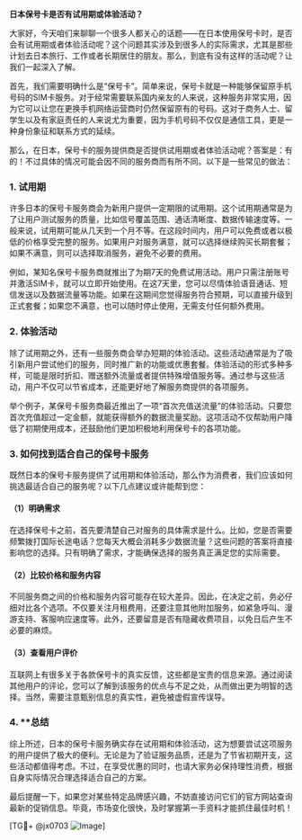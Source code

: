 **日本保号卡是否有试用期或体验活动？**

大家好，今天咱们来聊聊一个很多人都关心的话题——在日本使用保号卡时，是否会有试用期或者体验活动呢？这个问题其实涉及到很多人的实际需求，尤其是那些计划去日本旅行、工作或者长期居住的朋友。那么，到底有没有这样的活动呢？让我们一起深入了解。

首先，我们需要明确什么是“保号卡”。简单来说，保号卡就是一种能够保留原手机号码的SIM卡服务。对于经常需要联系国内亲友的人来说，这种服务非常实用，因为它可以让您在更换手机网络运营商时仍然保留原有的号码。这对于商务人士、留学生以及有家庭责任的人来说尤为重要，因为手机号码不仅仅是通信工具，更是一种身份象征和联系方式的延续。

那么，在日本，保号卡的服务提供商是否提供试用期或者体验活动呢？答案是：有的！不过具体的情况可能会因不同的服务商而有所不同。以下是一些常见的做法：

### 1. **试用期**
许多日本的保号卡服务商会为新用户提供一定期限的试用期。这个试用期通常是为了让用户测试服务的质量，比如信号覆盖范围、通话清晰度、数据传输速度等。一般来说，试用期可能从几天到一个月不等。在这段时间内，用户可以免费或者以极低的价格享受完整的服务。如果用户对服务满意，就可以选择继续购买长期套餐；如果不满意，则可以选择取消服务，避免不必要的费用。

例如，某知名保号卡服务商就推出了为期7天的免费试用活动。用户只需注册账号并激活SIM卡，就可以立即开始使用。在这7天里，您可以尽情体验语音通话、短信发送以及数据流量等功能。如果在这期间您觉得服务符合预期，可以直接升级到正式套餐；如果您不满意，也可以随时停止使用，无需支付任何额外费用。

### 2. **体验活动**
除了试用期之外，还有一些服务商会举办短期的体验活动。这些活动通常是为了吸引新用户尝试他们的服务，同时推广新的功能或优惠套餐。体验活动的形式多种多样，可能是限时折扣、赠送额外流量或者提供特殊增值服务等。通过参与这些活动，用户不仅可以节省成本，还能更好地了解服务商提供的各项服务。

举个例子，某保号卡服务商最近推出了一项“首次充值送流量”的体验活动。只要您首次充值超过一定金额，就能获得额外的数据流量奖励。这项活动不仅帮助用户降低了初期使用成本，还鼓励他们更加积极地利用保号卡的各项功能。

### 3. **如何找到适合自己的保号卡服务**
既然日本的保号卡服务提供了试用期和体验活动，那么作为消费者，我们应该如何挑选最适合自己的服务呢？以下几点建议或许能帮到您：

#### （1）明确需求
在选择保号卡之前，首先要清楚自己对服务的具体需求是什么。比如，您是否需要频繁拨打国际长途电话？您每天大概会消耗多少数据流量？这些问题的答案将直接影响您的选择。只有明确了需求，才能确保选择的服务真正满足您的实际需要。

#### （2）比较价格和服务内容
不同服务商之间的价格和服务内容可能存在较大差异。因此，在决定之前，务必仔细对比各个选项。不仅要关注月租费用，还要注意其他附加服务，如紧急呼叫、漫游支持、客服响应速度等。此外，还要留意是否有隐藏收费项目，以免日后产生不必要的麻烦。

#### （3）查看用户评价
互联网上有很多关于各款保号卡的真实反馈，这些都是宝贵的信息来源。通过阅读其他用户的评论，您可以了解到该服务的优点与不足之处，从而做出更为明智的选择。当然，需要注意甄别信息的真实性，避免被虚假宣传误导。

### 4. **总结
综上所述，日本的保号卡服务确实存在试用期和体验活动，这为想要尝试这项服务的用户提供了极大的便利。无论是为了验证服务品质，还是为了节省初期开支，这些活动都值得考虑。不过，在享受优惠的同时，也请大家务必保持理性消费，根据自身实际情况合理选择适合自己的方案。

最后提醒一下，如果您对某些特定品牌感兴趣，不妨直接访问它们的官方网站查询最新的促销信息。毕竟，市场变化很快，及时掌握第一手资料才能抓住最佳时机！

[TG💪+ @jx0703 ![Image](https://github.com/user-attachments/assets/dbca1d08-cadb-493c-b0ec-ad6f7a83f270)]